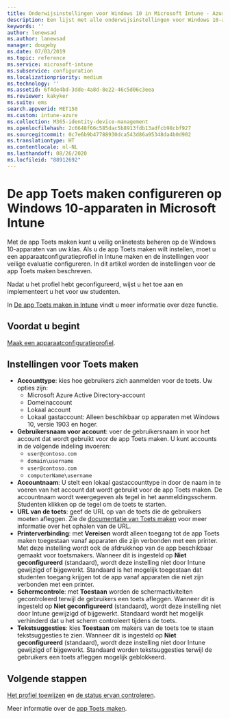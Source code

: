 ```yaml
---
title: Onderwijsinstellingen voor Windows 10 in Microsoft Intune - Azure | Microsoft Docs
description: Een lijst met alle onderwijsinstellingen voor Windows 10-apparaten weergeven. Gebruik deze instellingen in een apparaatconfiguratieprofiel met de app Toets maken, kies hoe gebruikers of studenten zich aanmelden, controleer het scherm tijdens de toets, en meer in Intune.
keywords: ''
author: lenewsad
ms.author: lanewsad
manager: dougeby
ms.date: 07/03/2019
ms.topic: reference
ms.service: microsoft-intune
ms.subservice: configuration
ms.localizationpriority: medium
ms.technology: ''
ms.assetid: 6f4de4bd-3dde-4a8d-8e22-46c5d06c3eea
ms.reviewer: kakyker
ms.suite: ems
search.appverid: MET150
ms.custom: intune-azure
ms.collection: M365-identity-device-management
ms.openlocfilehash: 2c6648f66c585dac5b8913fdb13adfcb98cbf927
ms.sourcegitcommit: 0c7e6b9b47788930dca543d86a95348da4b0d902
ms.translationtype: HT
ms.contentlocale: nl-NL
ms.lasthandoff: 08/26/2020
ms.locfileid: "88912692"
---
```

# <a name="configure-the-take-a-test-app-on-windows-10-devices-using-intune"></a>De app Toets maken configureren op Windows 10-apparaten in Microsoft Intune

Met de app Toets maken kunt u veilig onlinetests beheren op de Windows 10-apparaten van uw klas. Als u de app Toets maken wilt instellen, moet u een apparaatconfiguratieprofiel in Intune maken en de instellingen voor veilige evaluatie configureren. In dit artikel worden de instellingen voor de app Toets maken beschreven. 

Nadat u het profiel hebt geconfigureerd, wijst u het toe aan en implementeert u het voor uw studenten. 

In [De app Toets maken in Intune](education-settings-configure.md) vindt u meer informatie over deze functie.

## <a name="before-you-begin"></a>Voordat u begint

[Maak een apparaatconfiguratieprofiel](education-settings-configure.md#create-a-device-profile).

## <a name="take-a-test-settings"></a>Instellingen voor Toets maken

- **Accounttype**: kies hoe gebruikers zich aanmelden voor de toets. Uw opties zijn:
  - Microsoft Azure Active Directory-account
  - Domeinaccount
  - Lokaal account
  - Lokaal gastaccount: Alleen beschikbaar op apparaten met Windows 10, versie 1903 en hoger.
- **Gebruikersnaam voor account**: voer de gebruikersnaam in voor het account dat wordt gebruikt voor de app Toets maken. U kunt accounts in de volgende indeling invoeren:
  - `user@contoso.com`
  - `domain\username`
  - `user@contoso.com`
  - `computerName\username`
- **Accountnaam**: U stelt een lokaal gastaccounttype in door de naam in te voeren van het account dat wordt gebruikt voor de app Toets maken. De accountnaam wordt weergegeven als tegel in het aanmeldingsscherm. Studenten klikken op de tegel om de toets te starten.  
- **URL van de toets**: geef de URL op van de toets die de gebruikers moeten afleggen. Zie de [documentatie van Toets maken](/education/windows/take-tests-in-windows-10) voor meer informatie over het ophalen van de URL.
- **Printerverbinding**: met **Vereisen** wordt alleen toegang tot de app Toets maken toegestaan vanaf apparaten die zijn verbonden met een printer. Met deze instelling wordt ook de afdrukknop van de app beschikbaar gemaakt voor toetsmakers. Wanneer dit is ingesteld op **Niet geconfigureerd** (standaard), wordt deze instelling niet door Intune gewijzigd of bijgewerkt. Standaard is het mogelijk toegestaan dat studenten toegang krijgen tot de app vanaf apparaten die niet zijn verbonden met een printer.  
- **Schermcontrole**: met **Toestaan** worden de schermactiviteiten gecontroleerd terwijl de gebruikers een toets afleggen. Wanneer dit is ingesteld op **Niet geconfigureerd** (standaard), wordt deze instelling niet door Intune gewijzigd of bijgewerkt. Standaard wordt het mogelijk verhinderd dat u het scherm controleert tijdens de toets.
- **Tekstsuggesties**: kies **Toestaan** om makers van de toets toe te staan tekstsuggesties te zien. Wanneer dit is ingesteld op **Niet geconfigureerd** (standaard), wordt deze instelling niet door Intune gewijzigd of bijgewerkt. Standaard worden tekstsuggesties terwijl de gebruikers een toets afleggen mogelijk geblokkeerd.

## <a name="next-steps"></a>Volgende stappen

[Het profiel toewijzen](device-profile-assign.md) en [de status ervan controleren](device-profile-monitor.md).

Meer informatie over de [app Toets maken](education-settings-configure.md).